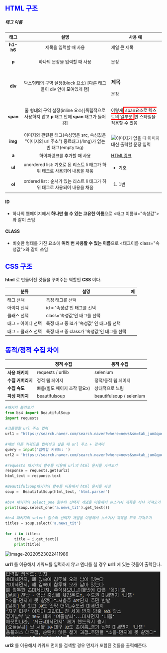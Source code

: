 ## <span style="color:blue">HTML 구조</span>

##### 태그 이름

| **태그**  |                           **설명**                           | **사용 예**                                                  |
| :-------: | :----------------------------------------------------------: | ------------------------------------------------------------ |
| **h1-h6** |                    제목을 입력할 때 사용                     | <ht> 제일 큰 제목 </ht>                                      |
|   **p**   |                 하나의 문장을 입력할 때 사용                 | <p> 문장 </p>                                                |
|  **div**  | 박스형태의 구역 설정(block 요소) [다른 태그들이 div 안에 모여있게 됌] | <div> <h3>제목</h3><p>문장</p></div>                         |
| **span**  | 줄 형태의 구역 설정(inline 요소)[독립적으로 사용하지 않고 **p** 태그 안에 **span** 태그가 들어감] | <p>이렇게<span style="border: 3px solid red"> span요소로 텍스트의 일부분 </span> 만 스타일을 적용할 수 있음 </p> |
|  **img**  | 이미지와 관련된 태그(속성명은 src, 속성값은 "이미지의 url 주소") 종료태그(/lmg)가 없는 빈 태그(empty tag) | <img src="/img 주소.png" alt="이미지가 없을 때 이미지 대신 출력할 문장 입력"> |
|   **a**   |                 하이퍼링크를 추가할 때 사용                  | <a href="링크주소">HTML링크</a>                              |
|  **ul**   | unordered list: 기호로 된 리스트 li 태그가 하위 태크로 사용되어 내용을 채움 | <ul><li>기호</il></ul>                                       |
|  **ol**   | ordered list : 순서가 있는 리스트 li 태그가 하위 태그로 사용되어 내용을 채움 | <ol><li>1번</li></ol>                                        |



#### ID

- 하나의 웹페이지에서 **하나만 쓸 수 있는 고유한 이름**으로 <태그 이름id="속성값"> 와 같이 쓰임



#### CLASS

- 비슷한 형태를 가진 요소에 **여러 번 사용할 수 있는 이름**으로 <태그이름 class="속성값">와 같이 쓰임 



## <span style="color:blue">CSS 구조</span>

**html** 로 만들어진 것들을 꾸며주는 역할인 **CSS** 이다.



| 분류               | 설명                                        | 예   |
| ------------------ | ------------------------------------------- | ---- |
| 태그 선택          | 특정 태그를 선택                            |      |
| 아이디 선택        | id = '속성값'인 태그를 선택                 |      |
| 클래스 선택        | class='속성값'인 태그를 선택                |      |
| 태그 + 아이디 선택 | 특정 태크 중 id가 '속성값' 인 태그를 선택   |      |
| 태그 + 클래스 선택 | 특정 태크 중 class가 '속성값'인 태그를 선택 |      |





## <span style="color:blue">동적/정적 수집 차이</span>

|                   | 정적 수집                    | 동적 수집                |
| ----------------- | ---------------------------- | ------------------------ |
| **사용 패키지**   | requests / urllib            | selenium                 |
| **수집 커버리지** | 정적 웹 페이지               | 정적/동적 웹 페이지      |
| **수집 속도**     | 빠름(별도 페이지 조작 필요x) | 상대적으로 느림          |
| **파싱 패키지**   | beautifulsoup                | beautifulsoup / selenlum |





```python
#패키지 불러오기
from bs4 import BeautifulSoup
import requests

#크롤링할 url 주소 입력
url1 = "https://search.naver.com/search.naver?where=news&sm=tab_jum&query=코로나"

#매번 다른 키워드를 입력하고 싶을 때 url 주소 + 검색어
query = input('입력할 키워드: ')
url2 = 'https://search.naver.com/search.naver?where=news&sm=tab_jum&query='+'%s'%query

#requests 패키지의 함수를 이용해 url의 html 문서를 가져오기
response = requests.get(url2)
html_text = response.text

#BeautifulSoup패키지의 함수를 이용해서 html 문서를 파싱
soup =  BeautifulSoup(html_text, 'html.parser')

#bs4 패키지의 select_one 함수와 선택자 개념을 이용해서 뉴스기사 제목을 하나 가져오기
print(soup.select_one('a.news_tit').get_text())

#bs4 패키지의 select 함수와 선택자 개념을 이용해서 뉴스기사 제목을 모두 가져오기
titles = soup.select('a.news_tit')

for i in titles:
    title = i.get_text()
    print(title)
```



![image-20220523022411986](C:/Users/jkn/AppData/Roaming/Typora/typora-user-images/image-20220523022411986.png)

**url1** 를 이용해서 키워드를 입력하지 않고 엔터를 칠 경우 **url1** 에 있는 것들이 출력된다.



![image-20220523203942174](image/image-20220523203942174.png)



**url2** 를 이용해서 키워드 먼지를 검색할 경우 먼지가 포함된 것들을 출력해준다.





















